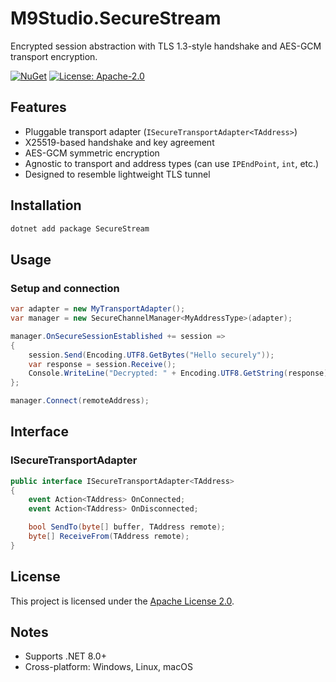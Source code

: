 # M9Studio.SecureStream

Encrypted session abstraction with TLS 1.3-style handshake and AES-GCM transport encryption.

[![NuGet](https://img.shields.io/nuget/v/SecureStream.svg)](https://www.nuget.org/packages/SecureStream)
[![License: Apache-2.0](https://img.shields.io/badge/license-Apache--2.0-blue.svg)](https://www.apache.org/licenses/LICENSE-2.0)

## Features

- Pluggable transport adapter (`ISecureTransportAdapter<TAddress>`)
- X25519-based handshake and key agreement
- AES-GCM symmetric encryption
- Agnostic to transport and address types (can use `IPEndPoint`, `int`, etc.)
- Designed to resemble lightweight TLS tunnel

## Installation

```bash
dotnet add package SecureStream
```

## Usage

### Setup and connection

```csharp
var adapter = new MyTransportAdapter();
var manager = new SecureChannelManager<MyAddressType>(adapter);

manager.OnSecureSessionEstablished += session =>
{
    session.Send(Encoding.UTF8.GetBytes("Hello securely"));
    var response = session.Receive();
    Console.WriteLine("Decrypted: " + Encoding.UTF8.GetString(response));
};

manager.Connect(remoteAddress);
```

## Interface

### ISecureTransportAdapter<TAddress>

```csharp
public interface ISecureTransportAdapter<TAddress>
{
    event Action<TAddress> OnConnected;
    event Action<TAddress> OnDisconnected;

    bool SendTo(byte[] buffer, TAddress remote);
    byte[] ReceiveFrom(TAddress remote);
}
```

## License

This project is licensed under the [Apache License 2.0](https://www.apache.org/licenses/LICENSE-2.0).


## Notes

- Supports .NET 8.0+
- Cross-platform: Windows, Linux, macOS
